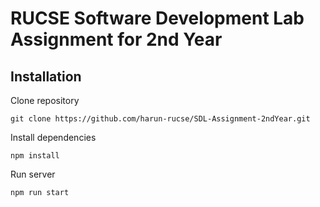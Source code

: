 # RUCSE Software Development Lab Assignment for 2nd Year

## Installation

Clone repository

```
git clone https://github.com/harun-rucse/SDL-Assignment-2ndYear.git
```

Install dependencies

```
npm install
```

Run server

```
npm run start
```
